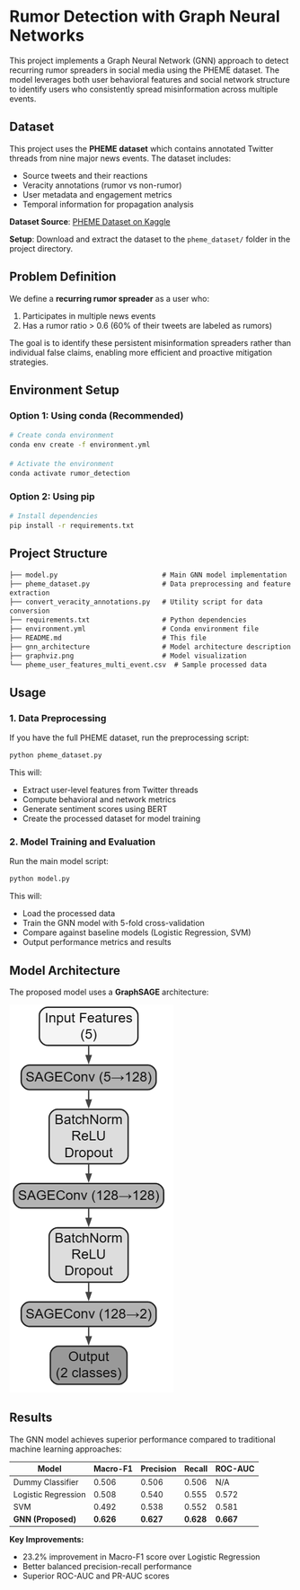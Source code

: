 # Rumor Detection with Graph Neural Networks

This project implements a Graph Neural Network (GNN) approach to detect recurring rumor spreaders in social media using the PHEME dataset. The model leverages both user behavioral features and social network structure to identify users who consistently spread misinformation across multiple events.

## Dataset

This project uses the **PHEME dataset** which contains annotated Twitter threads from nine major news events. The dataset includes:
- Source tweets and their reactions
- Veracity annotations (rumor vs non-rumor)
- User metadata and engagement metrics
- Temporal information for propagation analysis

**Dataset Source**: [PHEME Dataset on Kaggle](https://www.kaggle.com/datasets/usharengaraju/pheme-dataset)

**Setup**: Download and extract the dataset to the `pheme_dataset/` folder in the project directory.

## Problem Definition

We define a **recurring rumor spreader** as a user who:
1. Participates in multiple news events
2. Has a rumor ratio > 0.6 (60% of their tweets are labeled as rumors)

The goal is to identify these persistent misinformation spreaders rather than individual false claims, enabling more efficient and proactive mitigation strategies.

## Environment Setup

### Option 1: Using conda (Recommended)

```bash
# Create conda environment
conda env create -f environment.yml

# Activate the environment
conda activate rumor_detection
```

### Option 2: Using pip

```bash
# Install dependencies
pip install -r requirements.txt
```

## Project Structure

```
├── model.py                          # Main GNN model implementation
├── pheme_dataset.py                  # Data preprocessing and feature extraction
├── convert_veracity_annotations.py   # Utility script for data conversion
├── requirements.txt                  # Python dependencies
├── environment.yml                   # Conda environment file
├── README.md                         # This file
├── gnn_architecture                  # Model architecture description
├── graphviz.png                      # Model visualization
└── pheme_user_features_multi_event.csv  # Sample processed data
```

## Usage

### 1. Data Preprocessing

If you have the full PHEME dataset, run the preprocessing script:

```bash
python pheme_dataset.py
```

This will:
- Extract user-level features from Twitter threads
- Compute behavioral and network metrics
- Generate sentiment scores using BERT
- Create the processed dataset for model training

### 2. Model Training and Evaluation

Run the main model script:

```bash
python model.py
```

This will:
- Load the processed data
- Train the GNN model with 5-fold cross-validation
- Compare against baseline models (Logistic Regression, SVM)
- Output performance metrics and results

## Model Architecture

The proposed model uses a **GraphSAGE** architecture:

![GNN Architecture](graphviz.png)

## Results

The GNN model achieves superior performance compared to traditional machine learning approaches:

| Model | Macro-F1 | Precision | Recall | ROC-AUC |
|-------|----------|-----------|--------|---------|
| Dummy Classifier | 0.506 | 0.506 | 0.506 | N/A |
| Logistic Regression | 0.508 | 0.540 | 0.555 | 0.572 |
| SVM | 0.492 | 0.538 | 0.552 | 0.581 |
| **GNN (Proposed)** | **0.626** | **0.627** | **0.628** | **0.667** |

**Key Improvements:**
- 23.2% improvement in Macro-F1 score over Logistic Regression
- Better balanced precision-recall performance
- Superior ROC-AUC and PR-AUC scores

